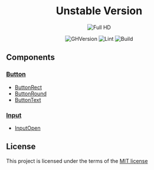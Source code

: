 <div align="center">
  
# Unstable Version 
![Full HD](https://user-images.githubusercontent.com/57585370/108734031-d9646180-7550-11eb-8c51-9b85a9021e31.png)

![GHVersion](https://img.shields.io/github/v/release/Ermolaev-Inc/react-components-kit?include_prereleases)
![Lint](https://github.com/Ermolaev-Inc/react-components-kit/actions/workflows/lint.yml/badge.svg)
![Build](https://github.com/Ermolaev-Inc/react-components-kit/actions/workflows/storybook-build.yml/badge.svg)

</div>

## Components
### [Button](https://github.com/Ermolaev-Inc/react-components-kit/tree/rck-v.2.0.0/src/stories/Buttons)
- [ButtonRect](https://github.com/Ermolaev-Inc/react-components-kit/tree/rck-v.2.0.0/src/stories/Buttons/ButtonRect)
- [ButtonRound](https://github.com/Ermolaev-Inc/react-components-kit/tree/rck-v.2.0.0/src/stories/Buttons/ButtonRound)
- [ButtonText](https://github.com/Ermolaev-Inc/react-components-kit/tree/rck-v.2.0.0/src/stories/Buttons/ButtonText)

### [Input](https://github.com/Ermolaev-Inc/react-components-kit/tree/rck-v.2.0.0/src/stories/Inputs)
- [InputOpen](https://github.com/Ermolaev-Inc/react-components-kit/tree/rck-v.2.0.0/src/stories/Inputs/InputOpen)

## License
This project is licensed under the terms of the [MIT license](https://github.com/Ermolaev-Inc/react-components-kit/blob/master/LICENSE)

